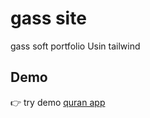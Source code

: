 # gass site
gass soft portfolio Usin tailwind 

## Demo
:point_right: try demo [quran app](https://hosam8081.github.io/gass/)
